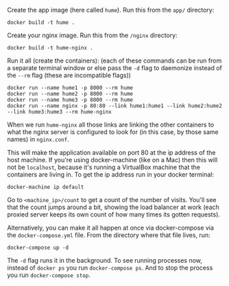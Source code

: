 Create the app image (here called `hume`). Run this from the `app/` directory:

```
docker build -t hume .
```

Create your nginx image. Run this from the `/nginx` directory:

```
docker build -t hume-nginx .
```

Run it all (create the containers):
(each of these commands can be run from a separate terminal window or else pass the
`-d` flag to daemonize instead of the `--rm` flag (these are incompatible flags))

```
docker run --name hume1 -p 8000 --rm hume
docker run --name hume2 -p 8000 --rm hume
docker run --name hume3 -p 8000 --rm hume
docker run --name nginx -p 80:80 --link hume1:hume1 --link hume2:hume2 --link hume3:hume3 --rm hume-nginx
```

When we run `hume-nginx` all those links are linking the other containers to what
the nginx server is configured to look for (in this case, by those same names) in
`nginx.conf`.

This will make the application available on port 80 at the ip address of the host
machine. If you're using docker-machine (like on a Mac) then this will not be
`localhost`, because it's running a VirtualBox machine that the containers are
living in. To get the ip address run in your docker terminal:

```
docker-machine ip default
```

Go to `<machine_ip>/count` to get a count of the number of visits. You'll see that
the count jumps around a bit, showing the load balancer at work (each proxied
server keeps its own count of how many times its gotten requests).

Alternatively, you can make it all happen at once via docker-compose via the
`docker-compose.yml` file. From the directory where that file lives, run:

```
docker-compose up -d
```

The `-d` flag runs it in the background. To see running processes now, instead of
`docker ps` you run `docker-compose ps`. And to stop the process you run
`docker-compose stop`.
